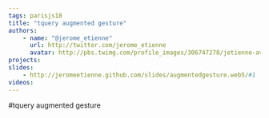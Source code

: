 ```yaml
---
tags: parisjs18
title: "tquery augmented gesture"
authors:
    - name: "@jerome_etienne"
      url: http://twitter.com/jerome_etienne
      avatar: http://pbs.twimg.com/profile_images/306747278/jetienne-avatar_bigger.jpg
projects:
slides:
    - http://jeromeetienne.github.com/slides/augmentedgesture.web5/#1
videos:
---
```

#tquery augmented gesture
